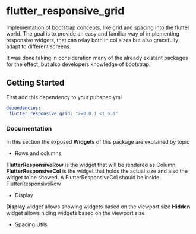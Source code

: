 # flutter_responsive_grid

Implementation of bootstrap concepts, like grid and spacing into the flutter world.
The goal is to provide an easy and familiar way of implementing responsive widgets, that can relay both in col sizes but 
also gracefully adapt to different screens.

It was done taking in consideration many of the already existant packages for the effect, but also developers knowledge 
of bootstrap.

## Getting Started

First add this dependency to your pubspec.yml

```yaml
dependencies:
 flutter_responsive_grid: ">=0.0.1 <1.0.0"
```

### Documentation

In this section the exposed **Widgets** of this package are explained by topic

- Rows and columns

**FlutterResponsiveRow** is the widget that will be rendered as Column.
**FlutterResponsiveCol** is the widget that holds the actual size and also the widget to be showed. 
A FlutterResponsiveCol should be inside FlutterResponsiveRow
  
- Display 

**Display** widget allows showing widgets based on the viewport size
**Hidden** widget allows hiding widgets based on the viewport size

- Spacing Utils